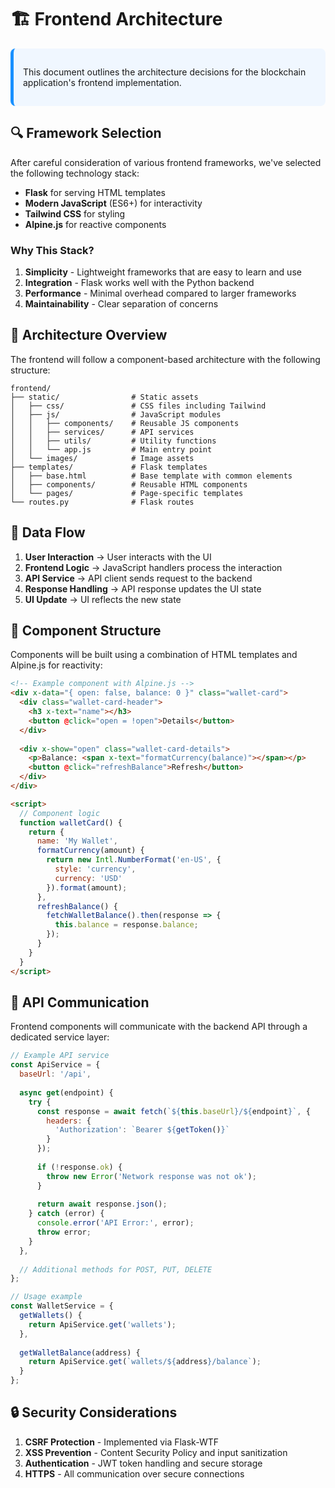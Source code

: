 # 🏗️ Frontend Architecture

<div style="background-color: #f0f7ff; padding: 15px; border-radius: 8px; border-left: 5px solid #1890ff;">

This document outlines the architecture decisions for the blockchain application's frontend implementation.

</div>

## 🔍 Framework Selection

After careful consideration of various frontend frameworks, we've selected the following technology stack:

- **Flask** for serving HTML templates
- **Modern JavaScript** (ES6+) for interactivity
- **Tailwind CSS** for styling
- **Alpine.js** for reactive components

### Why This Stack?

1. **Simplicity** - Lightweight frameworks that are easy to learn and use
2. **Integration** - Flask works well with the Python backend
3. **Performance** - Minimal overhead compared to larger frameworks
4. **Maintainability** - Clear separation of concerns

## 📐 Architecture Overview

The frontend will follow a component-based architecture with the following structure:

```
frontend/
├── static/                # Static assets
│   ├── css/               # CSS files including Tailwind
│   ├── js/                # JavaScript modules
│   │   ├── components/    # Reusable JS components
│   │   ├── services/      # API services
│   │   ├── utils/         # Utility functions
│   │   └── app.js         # Main entry point
│   └── images/            # Image assets
├── templates/             # Flask templates
│   ├── base.html          # Base template with common elements
│   ├── components/        # Reusable HTML components
│   └── pages/             # Page-specific templates
└── routes.py              # Flask routes
```

## 🔄 Data Flow

1. **User Interaction** → User interacts with the UI
2. **Frontend Logic** → JavaScript handlers process the interaction
3. **API Service** → API client sends request to the backend
4. **Response Handling** → API response updates the UI state
5. **UI Update** → UI reflects the new state

## 🧩 Component Structure

Components will be built using a combination of HTML templates and Alpine.js for reactivity:

```html
<!-- Example component with Alpine.js -->
<div x-data="{ open: false, balance: 0 }" class="wallet-card">
  <div class="wallet-card-header">
    <h3 x-text="name"></h3>
    <button @click="open = !open">Details</button>
  </div>
  
  <div x-show="open" class="wallet-card-details">
    <p>Balance: <span x-text="formatCurrency(balance)"></span></p>
    <button @click="refreshBalance">Refresh</button>
  </div>
</div>

<script>
  // Component logic
  function walletCard() {
    return {
      name: 'My Wallet',
      formatCurrency(amount) {
        return new Intl.NumberFormat('en-US', {
          style: 'currency',
          currency: 'USD'
        }).format(amount);
      },
      refreshBalance() {
        fetchWalletBalance().then(response => {
          this.balance = response.balance;
        });
      }
    }
  }
</script>
```

## 📡 API Communication

Frontend components will communicate with the backend API through a dedicated service layer:

```javascript
// Example API service
const ApiService = {
  baseUrl: '/api',
  
  async get(endpoint) {
    try {
      const response = await fetch(`${this.baseUrl}/${endpoint}`, {
        headers: {
          'Authorization': `Bearer ${getToken()}`
        }
      });
      
      if (!response.ok) {
        throw new Error('Network response was not ok');
      }
      
      return await response.json();
    } catch (error) {
      console.error('API Error:', error);
      throw error;
    }
  },
  
  // Additional methods for POST, PUT, DELETE
};

// Usage example
const WalletService = {
  getWallets() {
    return ApiService.get('wallets');
  },
  
  getWalletBalance(address) {
    return ApiService.get(`wallets/${address}/balance`);
  }
};
```

## 🔒 Security Considerations

1. **CSRF Protection** - Implemented via Flask-WTF
2. **XSS Prevention** - Content Security Policy and input sanitization
3. **Authentication** - JWT token handling and secure storage
4. **HTTPS** - All communication over secure connections
